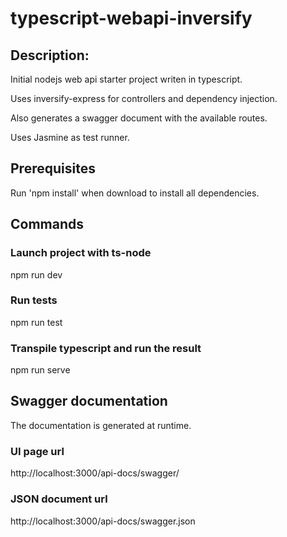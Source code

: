 # typescript-webapi-inversify

## Description:
Initial nodejs web api starter project writen in typescript.

Uses inversify-express for controllers and dependency injection.

Also generates a swagger document with the available routes.

Uses Jasmine as test runner.

## Prerequisites
Run 'npm install' when download to install all dependencies.

## Commands

### Launch project with ts-node
npm run dev

### Run tests
npm run test

### Transpile typescript and run the result
npm run serve

## Swagger documentation
The documentation is generated at runtime.
### UI page url
http://localhost:3000/api-docs/swagger/
### JSON document url
http://localhost:3000/api-docs/swagger.json

